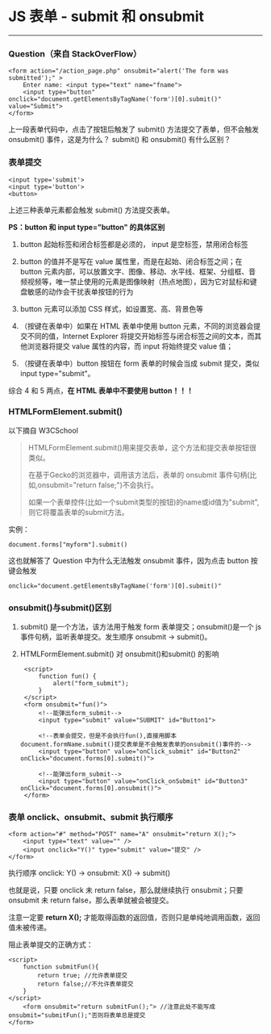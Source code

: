 # JS 表单 - submit 和 onsubmit

---

### Question（来自 StackOverFlow）

	<form action="/action_page.php" onsubmit="alert('The form was submitted');" >
		Enter name: <input type="text" name="fname">
		<input type="button" onclick="document.getElementsByTagName('form')[0].submit()" value="Submit">
	</form>

上一段表单代码中，点击了按钮后触发了 submit() 方法提交了表单，但不会触发 onsubmit() 事件，这是为什么？ submit() 和 onsubmit() 有什么区别？

### 表单提交

	<input type='submit'>
	<input type='button'>
	<button>

上述三种表单元素都会触发 submit() 方法提交表单。

**PS：button 和 input type="button" 的具体区别**

1. button 起始标签和闭合标签都是必须的， input 是空标签，禁用闭合标签

2. button 的值并不是写在 value 属性里，而是在起始、闭合标签之间；在 button 元素内部，可以放置文字、图像、移动、水平线、框架、分组框、音频视频等，唯一禁止使用的元素是图像映射（热点地图），因为它对鼠标和键盘敏感的动作会干扰表单按钮的行为

3. button 元素可以添加 CSS 样式，如设置宽、高、背景色等

4. （按键在表单中）如果在 HTML 表单中使用 button 元素，不同的浏览器会提交不同的值，Internet Explorer 将提交开始标签与闭合标签之间的文本，而其他浏览器将提交 value 属性的内容，而 input 将始终提交 value 值；

5. （按键在表单中）button 按钮在 form 表单的时候会当成 submit 提交，类似 input type="submit"。

综合 4 和 5 两点，**在 HTML 表单中不要使用 button！！！**

### HTMLFormElement.submit()

以下摘自 W3CSchool

> HTMLFormElement.submit()用来提交表单，这个方法和提交表单按钮很类似。
> 
> 在基于Gecko的浏览器中，调用该方法后，表单的 onsubmit 事件句柄(比如,onsubmit="return false;")不会执行。
>
> 如果一个表单控件(比如一个submit类型的按钮)的name或id值为"submit",则它将覆盖表单的submit方法。

实例：

	document.forms["myform"].submit()

这也就解答了 Question 中为什么无法触发 onsubmit 事件，因为点击 button 按键会触发

	onclick="document.getElementsByTagName('form')[0].submit()"

### onsubmit()与submit()区别

1. submit() 是一个方法，该方法用于触发 form 表单提交；onsubmit()是一个 js 事件句柄，监听表单提交。发生顺序 onsubmit -> submit()。

2. HTMLFormElement.submit() 对 onsubmit()和submit() 的影响

		<script>
			function fun() {
				alert("form_submit");
			}
		</script>
		<form onsubmit="fun()">
			<!--能弹出form_submit-->
			<input type="submit" value="SUBMIT" id="Button1">

			<!--表单会提交，但是不会执行fun(),直接用脚本document.formName.submit()提交表单是不会触发表单的onsubmit()事件的-->
			<input type="button" value="onClick_submit" id="Button2" onClick="document.forms[0].submit()">

			<!--能弹出form_submit-->
			<input type="button" value="onClick_onSubmit" id="Button3" onClick="document.forms[0].onsubmit()">
		</form>

### 表单 onclick、onsubmit、submit 执行顺序

	<form action="#" method="POST" name="A" onsubmit="return X();">
		<input type="text" value="" />
		<input onclick="Y()" type="submit" value="提交" />
	</form>

执行顺序 onclick: Y() -> onsubmit: X() -> submit()

也就是说，只要 onclick 未 return false，那么就继续执行 onsubmit；只要 onsubmit 未 return false，那么表单就被会被提交。

注意一定要 **return X();** 才能取得函数的返回值，否则只是单纯地调用函数，返回值未被传递。

阻止表单提交的正确方式：

	<script>  
		function submitFun(){   
		    return true; //允许表单提交    
		    return false;//不允许表单提交  
		}  
	</script>  
		<form onsubmit="return submitFun();"> //注意此处不能写成 onsubmit="submitFun();"否则将表单总是提交  
	</form>  










